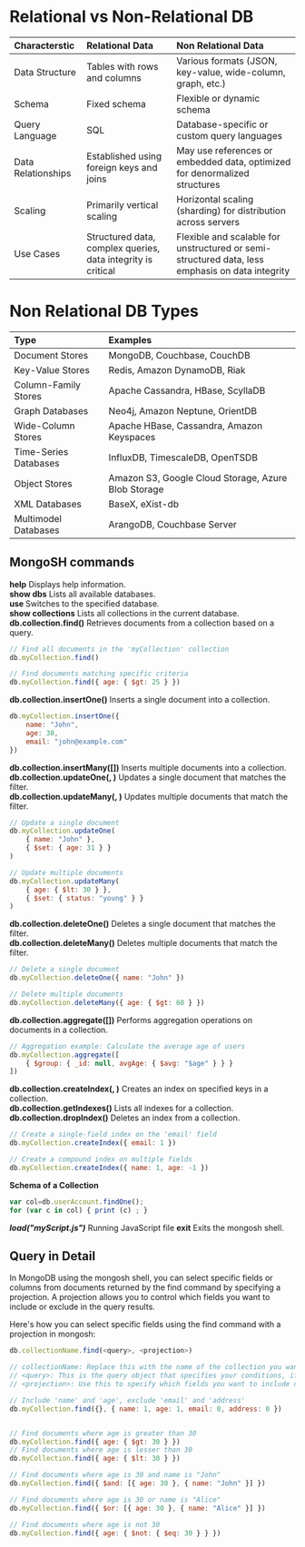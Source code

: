 


# Relational vs Non-Relational DB

| Characterstic    | Relational Data | Non Relational Data
| :-------- | :------- | :------- |
| Data Structure  | Tables with rows and columns    | Various formats (JSON, key-value, wide-column, graph, etc.) | 
| Schema  | Fixed schema    | Flexible or dynamic schema | 
|  Query Language |  SQL | Database-specific or custom query languages |
|  Data Relationships | Established using foreign keys and joins   |   May use references or embedded data, optimized for denormalized structures  |
|  Scaling |  Primarily vertical scaling  |   Horizontal scaling (sharding) for distribution across servers  |
| Use Cases  |  Structured data, complex queries, data integrity is critical  |   Flexible and scalable for unstructured or semi-structured data, less emphasis on data integrity  |

# Non Relational DB Types

| Type    | Examples | 
| :-------- | :------- |
| Document Stores  | MongoDB, Couchbase, CouchDB   |
| Key-Value Stores  |   Redis, Amazon DynamoDB, Riak |
| Column-Family Stores  |  Apache Cassandra, HBase, ScyllaDB  |
| Graph Databases   |  Neo4j, Amazon Neptune, OrientDB  |
| Wide-Column Stores  | Apache HBase, Cassandra, Amazon Keyspaces   |
|  Time-Series Databases |  InfluxDB, TimescaleDB, OpenTSDB |
| Object Stores  |   Amazon S3, Google Cloud Storage, Azure Blob Storage |
|  XML Databases |  BaseX, eXist-db  |
| Multimodel Databases  | ArangoDB, Couchbase Server   |



## MongoSH commands
**help**	Displays help information.\
**show dbs**	Lists all available databases.\
**use <database>**	Switches to the specified database.\
**show collections**	Lists all collections in the current database.\
**db.collection.find(<query>)**	Retrieves documents from a collection based on a query.
```js
// Find all documents in the 'myCollection' collection
db.myCollection.find()

// Find documents matching specific criteria
db.myCollection.find({ age: { $gt: 25 } })

```
**db.collection.insertOne(<document>)**	Inserts a single document into a collection.
```js
db.myCollection.insertOne({
    name: "John",
    age: 30,
    email: "john@example.com"
})
```

**db.collection.insertMany([<documents>])**	Inserts multiple documents into a collection.\
**db.collection.updateOne(<filter>, <update>)**	Updates a single document that matches the filter.\
**db.collection.updateMany(<filter>, <update>)**	Updates multiple documents that match the filter.
```js
// Update a single document
db.myCollection.updateOne(
    { name: "John" },
    { $set: { age: 31 } }
)

// Update multiple documents
db.myCollection.updateMany(
    { age: { $lt: 30 } },
    { $set: { status: "young" } }
)

```
**db.collection.deleteOne(<filter>)**	Deletes a single document that matches the filter.\
**db.collection.deleteMany(<filter>)**	Deletes multiple documents that match the filter.
```js
// Delete a single document
db.myCollection.deleteOne({ name: "John" })

// Delete multiple documents
db.myCollection.deleteMany({ age: { $gt: 60 } })

```
**db.collection.aggregate([<pipeline>])**	Performs aggregation operations on documents in a collection.
```js
// Aggregation example: Calculate the average age of users
db.myCollection.aggregate([
    { $group: { _id: null, avgAge: { $avg: "$age" } } }
])

```
**db.collection.createIndex(<keys>, <options>)**	Creates an index on specified keys in a collection.\
**db.collection.getIndexes()**	Lists all indexes for a collection.\
**db.collection.dropIndex(<indexName>)**	Deletes an index from a collection.
```js
// Create a single-field index on the 'email' field
db.myCollection.createIndex({ email: 1 })

// Create a compound index on multiple fields
db.myCollection.createIndex({ name: 1, age: -1 })

```
**Schema of a Collection**
```js
var col=db.userAccount.findOne();
for (var c in col) { print (c) ; }
```

***load("myScript.js")*** Running JavaScript file
**exit**	Exits the mongosh shell.





## Query in Detail

In MongoDB using the mongosh shell, you can select specific fields or columns from documents returned by the find command by specifying a projection. A projection allows you to control which fields you want to include or exclude in the query results.

Here's how you can select specific fields using the find command with a projection in mongosh:
```js
db.collectionName.find(<query>, <projection>)

// collectionName: Replace this with the name of the collection you want to query.
// <query>: This is the query object that specifies your conditions, if any.
// <projection>: Use this to specify which fields you want to include or exclude from the results.

// Include 'name' and 'age', exclude 'email' and 'address'
db.myCollection.find({}, { name: 1, age: 1, email: 0, address: 0 })

```
```js

// Find documents where age is greater than 30
db.myCollection.find({ age: { $gt: 30 } })
// Find documents where age is lesser than 30
db.myCollection.find({ age: { $lt: 30 } })

// Find documents where age is 30 and name is "John"
db.myCollection.find({ $and: [{ age: 30 }, { name: "John" }] })

// Find documents where age is 30 or name is "Alice"
db.myCollection.find({ $or: [{ age: 30 }, { name: "Alice" }] })

// Find documents where age is not 30
db.myCollection.find({ age: { $not: { $eq: 30 } } })

```
```js

```
```js

```
```js

```
```js

```
```js

```
```js

```
```js

```



 




